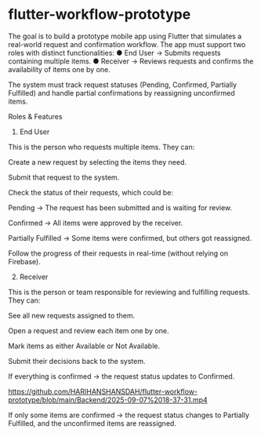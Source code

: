 # flutter-workflow-prototype
The goal is to build a prototype mobile app using Flutter that simulates a real-world request and confirmation workflow.
The app must support two roles
with distinct functionalities:
● End User → Submits requests containing multiple items.
● Receiver → Reviews requests and confirms the availability of items one by one.

The system must track request statuses (Pending, Confirmed, Partially Fulfilled) and handle
partial confirmations by reassigning unconfirmed items.

Roles & Features
1. End User

This is the person who requests multiple items.
They can:

Create a new request by selecting the items they need.

Submit that request to the system.

Check the status of their requests, which could be:

Pending → The request has been submitted and is waiting for review.

Confirmed → All items were approved by the receiver.

Partially Fulfilled → Some items were confirmed, but others got reassigned.

Follow the progress of their requests in real-time (without relying on Firebase).

2. Receiver

This is the person or team responsible for reviewing and fulfilling requests.
They can:

See all new requests assigned to them.

Open a request and review each item one by one.

Mark items as either Available or Not Available.

Submit their decisions back to the system.

If everything is confirmed → the request status updates to Confirmed.

https://github.com/HARIHANSHANSDAH/flutter-workflow-prototype/blob/main/Backend/2025-09-07%2018-37-31.mp4

If only some items are confirmed → the request status changes to Partially Fulfilled, and the unconfirmed items are reassigned.


